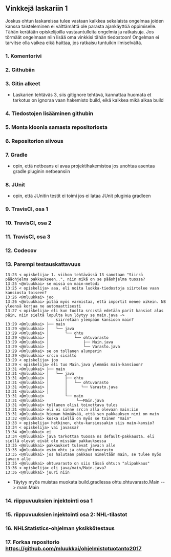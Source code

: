 ## Vinkkejä laskariin 1

Joskus ohtun laskareissa tulee vastaan kaikkea sekalaista ongelmaa joiden kanssa taisteleminen ei välttämättä ole parasta ajankäyttöä oppimiselle. Tähän kerätään opiskelijoilla vastaantulleita ongelmia ja ratkaisuja. Jos törmäät ongelmaan niin lisää oma vinkkisi tähän tiedostoon! Ongelman ei tarvitse olla vaikea eikä haittaa, jos ratkaisu tuntuikin ilmiselvältä. 

### 1. Komentorivi

### 2. Githubiin

### 3. Gitin alkeet

* Laskarien tehtäväs 3, siis gitignore tehtävä, kannattaa huomata et tarkotus on ignoraa vaan hakemisto build, eikä kaikkea mikä alkaa build

### 4. Tiedostojen lisääminen githubin

### 5. Monta kloonia samasta repositoriosta

### 6. Repositorion siivous

### 7. Gradle

* opin, että netbeans ei avaa projektihakemistoa jos unohtaa asentaa gradle pluginin netbeansiin

### 8. JUnit

* opin, että JUnitin testit ei toimi jos ei lataa JUnit pluginia gradleen

### 9. TravisCI, osa 1

### 10. TravisCI, osa 2

### 11. TravisCI, osa 3

### 12. Codecov

### 13. Parempi testauskattavuus

```
13:23 < opiskelija> 1. viikon tehtävässä 13 sanotaan "Siirrä pääohjelma pakkaukseen..", niin mikä on se pääohjelma tuossa?
13:25 <@mluukkai> se missä on main-metodi
13:25 < opiskelija> aaa, eli noita luokka-tiedostoja siirtelee vaan kansiosta toiseen?
13:26 <@mluukkai> joo
13:26 <@mluukkai> pitää myös varmistaa, että importit menee oikein. NB yleensä korjaa ne automaattisesti
13:27 < opiskelija> eli kun tuolta src:stä edetään parit kansiot alas päin, niin sieltä lopulta kun löytyy se main.java ->
                      siirretään ylempään kansioon main?
13:29 <@mluukkai> ├── main
13:29 <@mluukkai> │   └── java
13:29 <@mluukkai> │       └── ohtu
13:29 <@mluukkai> │           └── ohtuvarasto
13:29 <@mluukkai> │               ├── Main.java
13:29 <@mluukkai> │               └── Varasto.java
13:29 <@mluukkai> se on tollanen alunperin
13:29 <@mluukkai> src:n sisältö
13:29 < opiskelija> joo
13:29 < opiskelija> eli tuo Main.java ylemmäs main-kansioon?
13:31 <@mluukkai> ├── main
13:31 <@mluukkai> │   └── java
13:31 <@mluukkai> │       ├── ohtu
13:31 <@mluukkai> │       │   └── ohtuvarasto
13:31 <@mluukkai> │       │      └── Varasto.java
13:31 <@mluukkai> │       │
13:31 <@mluukkai>         └── main
13:31 <@mluukkai>              └──Main.java
13:31 <@mluukkai> tollanen olisi toivottava tulos
13:31 <@mluukkai> eli ei sinne src:n alla olevaan main:iin
13:31 <@mluukkai> hieman hämäävää, että sen pakkauksen nimi on main
13:32 <@mluukkai> koska siellä on myös se toinen "main"
13:33 < opiskelija> hetkinen, ohtu-kansiossakin siis main-kansio?
13:34 < opiskelija> vai javassa?
13:34 <@mluukkai> ei
13:34 <@mluukkai> java tarkottaa tuossa ns default-pakkausta. eli siellä olevat eivät ole missään pakkauksessa
13:35 <@mluukkai> pakkaukset tulevat java:n alle
13:35 <@mluukkai> esim ohtu ja ohtu/ohtuvarasto
13:35 <@mluukkai> jos halutaan pakkaus nimeltään main, se tulee myös java:n alle
13:35 <@mluukkai> ohtuvarasto on siis tässä ohtu:n "alipakkaus"
13:36 < opiskelija> eli java/main/Main.java?
13:36 <@mluukkai> juuri niin
```
* Täytyy myös muistaa muokata build.gradlessa ohtu.ohtuvarasto.Main --> main.Main

### 14. riippuvuuksien injektointi osa 1

### 15. riippuvuuksien injektointi osa 2: NHL-tilastot

### 16. NHLStatistics-ohjelman yksikkötestaus

### 17. Forkaa repositorio https://github.com/mluukkai/ohjelmistotuotanto2017
